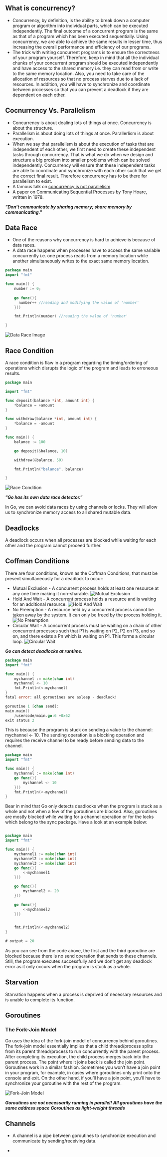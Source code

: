 ## What is concurrency?

- Concurrency, by definition, is the ability to break down a computer program or algorithm into individual parts, which can be executed independently. The final outcome of a concurrent program is the same as that of a program which has been executed sequentially. Using concurrency, we are able to achieve the same results in lesser time, thus increasing the overall performance and efficiency of our programs.
- The trick with writing concurrent programs is to ensure the correctness of your program yourself. Therefore, keep in mind that all the individual chunks of your concurrent program should be executed independently and have access to the shared memory i.e. they can read from or write to the same memory location. Also, you need to take care of the allocation of resources so that no process starves due to a lack of resources. In addition, you will have to synchronize and coordinate between processes so that you can prevent a deadlock if they are dependent on each other.


## Cocnurrency Vs. Parallelism

- Concurrency is about dealing lots of things at once. Concurrency is about the structure.
- Parallelism is about doing lots of things at once. Parallerlism is about execution.
- When we say that parallelism is about the execution of tasks that are independent of each other, we first need to create these independent tasks through concurrency. That is what we do when we design and structure a big problem into smaller problems which can be solved independently. Concurrency will ensure that these independent tasks are able to coordinate and synchronize with each other such that we get the correct final result. Therefore concurrency has to be there for parallelism to exist.
- A famous talk on [concurrency is not parallelism](https://go.dev/blog/waza-talk).
- A paper on [Communicating Sequential Processes](https://dl.acm.org/doi/10.1145/359576.359585) by Tony Hoare, written in 1978.

***"Don’t communicate by sharing memory; share memory by communicating."***

## Data Race

- One of the reasons why concurrency is hard to achieve is because of data races.
- A data race happens when processes have to access the same variable concur­rently i.e. one process reads from a memory location while another simultaneously writes to the exact same memory location.

```go
package main
import "fmt"

func main() {
    number := 0;
    
    go func(){
      number++ //reading and modifying the value of 'number'
    }()

    fmt.Println(number) //reading the value of 'number'

}
```

![Data Race Image](./datarace.png "Data Race Explained")

## Race Condition

A race condition is flaw in a program regarding the timing/ordering of operations which disrupts the logic of the program and leads to erroneous results.

```go
package main

import "fmt"

func deposit(balance *int, amount int) {
	*balance = +amount
}

func withdraw(balance *int, amount int) {
	*balance = -amount
}

func main() {
	balance := 100

	go deposit(&balance, 10)

	withdraw(&balance, 50)

	fmt.Println("balance", balance)

}
```

![Race Condition](./racecondition.png "Race Condition Explained")


***"Go has its own data race detector."***

In Go, we can avoid data races by using channels or locks. They will allow us to synchronize memory access to all shared mutable data.


## Deadlocks

A deadlock occurs when all processes are blocked while waiting for each other and the program cannot proceed further.

## Coffman Conditions

There are four conditions, known as the Coffman Conditions, that must be present simultaneously for a deadlock to occur:

- Mutual Exclusion - A concurrent process holds at least one resource at any one time making it non-sharable.
![Mutual Exclusion](./mutualexclusion.png "Mutual Exclusion Explained")
- Hold And Wait - A concurrent process holds a resource and is waiting for an additional resource.
![Hold And Wait](./hold&wait.png "Hold And Wait Explained")
- No Preemption - A resource held by a concurrent process cannot be taken away by the system. It can only be freed by the process holding it.
![No Preemption](./nopreemption.png "No Preemption Explained")
- Circular Wait -  A concurrent process must be waiting on a chain of other concurrent processes such that P1 is waiting on P2, P2 on P3, and so on, and there exists a Pn which is waiting on P1. This forms a circular loop.
![Circular Wait](./circularwait.png "Circular Wait Explained")

***Go can detect deadlocks at runtime.***
```go
package main
import "fmt"

func main() {
	mychannel := make(chan int)
	mychannel <- 10
	fmt.Println(<-mychannel)
}
fatal error: all goroutines are asleep - deadlock!

goroutine 1 [chan send]:
main.main()
    /usercode/main.go:6 +0x62
exit status 2
```
This is because the program is stuck on sending a value to the channel: mychannel <- 10. The sending operation is a blocking operation and requires the receive channel to be ready before sending data to the channel.

```go
package main
import "fmt"

func main() {
	mychannel := make(chan int)
	go func(){
		mychannel <- 10
	}()
	fmt.Println(<-mychannel)
}
```

Bear in mind that Go only detects deadlocks when the program is stuck as a whole and not when a few of the goroutines are blocked. Also, goroutines are mostly blocked while waiting for a channel operation or for the locks which belong to the sync package. Have a look at an example below:

```go

package main
import "fmt"

func main() {
	mychannel1 := make(chan int)
	mychannel2 := make(chan int)
	mychannel3 := make(chan int)
	go func(){
		<-mychannel1
	}()

	go func(){
		mychannel2 <- 20
	}()

	go func(){
		<-mychannel3 
	}()


	fmt.Println(<-mychannel2)
}

# output = 20
```

As you can see from the code above, the first and the third goroutine are blocked because there is no send operation that sends to these channels. Still, the program executes successfully and we don’t get any deadlock error as it only occurs when the program is stuck as a whole.

## Starvation

Starvation happens when a process is deprived of necessary resources and is unable to complete its function.

## Goroutines

### The Fork-Join Model

Go uses the idea of the fork-join model of concurrency behind goroutines. The fork-join model essentially implies that a child thread/process splits from its parent thread/process to run concurrently with the parent process. After completing its execution, the child process merges back into the parent process. The point where it joins back is called the join point. Goroutines work in a similar fashion. Sometimes you won’t have a join point in your program, for example, in cases where goroutines only print onto the console and exit. On the other hand, if you’ll have a join point, you’ll have to synchronize your goroutine with the rest of the program.

![Fork-Join Model](./forkandjoin.png "Fork-Join Model Explained")

***Goroutines are not necessarily running in parallel!***
***All goroutines have the same address space***
***Goroutines as light-weight threads***

## Channels

- A channel is a pipe between goroutines to synchronize execution and communicate by sending/receiving data.

- 